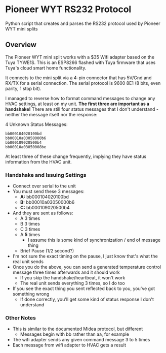 # Pioneer WYT RS232 Protocol

Python script that creates and parses the RS232 protocol used by Pioneer WYT mini splits

## Overview

The Pioneer WYT mini split works with a $35 Wifi adapter based on the Tuya
TYWE1S.  This is an ESP8266 flashed with Tuya firmware that uses Tuya's cloud
smart home functionality.

It connects to the mini split via a 4-pin connector that has 5V/Gnd and RX/TX
for a serial connection.  The serial protocol is 9600 8E1 (8 bits, even parity,
1 stop bit).

I managed to reverse how to format command messages to change any HVAC settings,
at least on my unit.  **The first three are important as a handshake!** There
are still four status messages that I don't understand - neither the message
itself nor the response:

4 Unknown Status Messages:
```
bb000104020100bd
bb00010a03050000b6
bb000109020500b4
bb00010a03050008be
```

At least three of these change frequently, implying they have status information
from the HVAC unit.

### Handshake and Issuing Settings

- Connect over serial to the unit
- You must send these 3 messages:
    - **A:** bb000104020100bd
    - **B:** bb00010a03050000b6
    - **C:** bb000109020500b4
- And they are sent as follows:
    - A 3 times
    - B 3 times
    - C 3 times
    - A **5** times
        - I assume this is some kind of synchronization / end of message thing
    - Brief Pause (1/2 second?)
- I'm not sure the exact timing on the pause, I just know that's what the real
  unit sends
- Once you do the above, you can send a generated temperature control message
  three times afterwards and it should work
    - If you skip the handshake/heartbeat, it won't work
    - The real unit sends everything 3 times, so I do too
- If you see the exact thing you sent reflected back to you, you've got
  something wrong
    - If done correctly, you'll get some kind of status response I don't
      understand

### Other Notes

- This is similar to the documented Midea protocol, but different
    - Messages begin with bb rather than aa, for example
- The wifi adapter sends any given command message 3 to 5 times
- Each message from wifi adapter to HVAC gets a result
